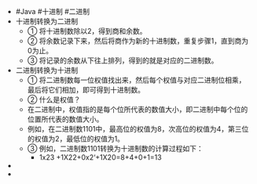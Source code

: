 - #Java #十进制 #二进制
- 十进制转换为二进制
	- ① 将十进制数除以2，得到商和余数。
	- ② 将余数记录下来，然后将商作为新的十进制数，重复步骤1，直到商为0为止。
	- ③ 将记录的余数从下往上排列，得到的就是对应的二进制数。
- 二进制转换为十进制
	- ① 将二进制数每一位权值找出来，然后每个权值与对应二进制位相乘，最后将它们相加，即可得到十进制数。
	- ② 什么是权值？
	- 在二进制中，权值指的是每个位所代表的数值大小，即二进制中每个位的位置所代表的数值大小。
	- 例如，在二进制数1101中，最高位的权值为8，次高位的权值为4，第三位的权值为2，最低位的权值为1。
	- ③ 例如，二进制数1101转换为十进制数的计算过程如下：
		- 1x23 +1X22+0x2‘+1X20=8+4+0+1=13
-
-
